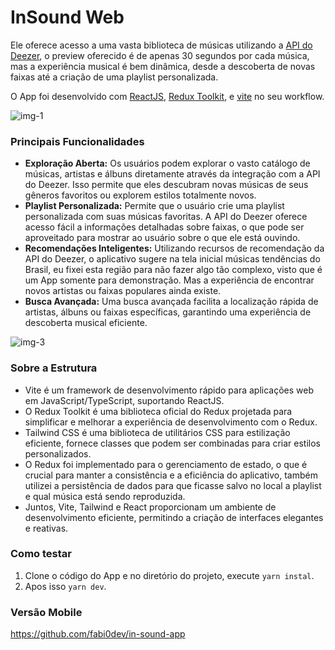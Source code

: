 # InSound Web

Ele oferece acesso a uma vasta biblioteca de músicas utilizando a [API do Deezer](https://developers.deezer.com/api), o preview oferecido é de apenas 30 segundos por cada música, mas a experiência musical é bem dinâmica, desde a descoberta de novas faixas até a criação de uma playlist personalizada.

O App foi desenvolvido com [ReactJS](https://pt-br.legacy.reactjs.org/), [Redux Toolkit](https://redux-toolkit.js.org/), e [vite](https://vitejs.dev/) no seu workflow.

<div>
  <img alt="img-1" src="https://i.imgur.com/kKuwgGv.png" />
</div>

### Principais Funcionalidades

- <b>Exploração Aberta:</b> Os usuários podem explorar o vasto catálogo de músicas, artistas e álbuns diretamente através da integração com a API do Deezer. Isso permite que eles descubram novas músicas de seus gêneros favoritos ou explorem estilos totalmente novos.
  <br />
- <b>Playlist Personalizada:</b> Permite que o usuário crie uma playlist personalizada com suas músicas favoritas. A API do Deezer oferece acesso fácil a informações detalhadas sobre faixas, o que pode ser aproveitado para mostrar ao usuário sobre o que ele está ouvindo.
  <br />
- <b>Recomendações Inteligentes:</b> Utilizando recursos de recomendação da API do Deezer, o aplicativo sugere na tela inicial músicas tendências do Brasil, eu fixei esta região para não fazer algo tão complexo, visto que é um App somente para demonstração. Mas a experiência de encontrar novos artistas ou faixas populares ainda existe.
  <br />
- <b>Busca Avançada:</b> Uma busca avançada facilita a localização rápida de artistas, álbuns ou faixas específicas, garantindo uma experiência de descoberta musical eficiente.

<div>
  <img alt="img-3" src="https://i.imgur.com/rov4ZIU.png" />
</div>

### Sobre a Estrutura

- Vite é um framework de desenvolvimento rápido para aplicações web em JavaScript/TypeScript, suportando ReactJS.
  <br />
- O Redux Toolkit é uma biblioteca oficial do Redux projetada para simplificar e melhorar a experiência de desenvolvimento com o Redux.
  <br />
- Tailwind CSS é uma biblioteca de utilitários CSS para estilização eficiente, fornece classes que podem ser combinadas para criar estilos personalizados.
  <br />
- O Redux foi implementado para o gerenciamento de estado, o que é crucial para manter a consistência e a eficiência do aplicativo, também utilizei a persistência de dados para que ficasse salvo no local a playlist e qual música está sendo reproduzida.
  <br />
- Juntos, Vite, Tailwind e React proporcionam um ambiente de desenvolvimento eficiente, permitindo a criação de interfaces elegantes e reativas.

### Como testar

1. Clone o código do App e no diretório do projeto, execute `yarn instal`.
   <br />
2. Apos isso `yarn dev`.

### Versão Mobile

https://github.com/fabi0dev/in-sound-app
